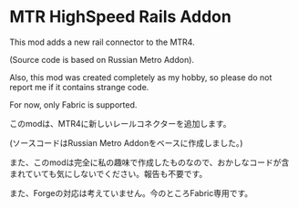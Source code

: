 # MTR HighSpeed Rails Addon

This mod adds a new rail connector to the MTR4.

(Source code is based on Russian Metro Addon).

Also, this mod was created completely as my hobby, so please do not report me if it contains strange code.

For now, only Fabric is supported.

このmodは、MTR4に新しいレールコネクターを追加します。

(ソースコードはRussian Metro Addonをベースに作成しました。)

また、このmodは完全に私の趣味で作成したものなので、おかしなコードが含まれていても気にしないでください。報告も不要です。

また、Forgeの対応は考えていません。今のところFabric専用です。
